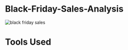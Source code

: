 # Black-Friday-Sales-Analysis

![black friday sales](https://github.com/Abhi2850/Black-Friday-Sales-Analysis/assets/91343400/0102e4f0-62e1-45fc-900a-0b8bb8e9158e)

# Tools Used

